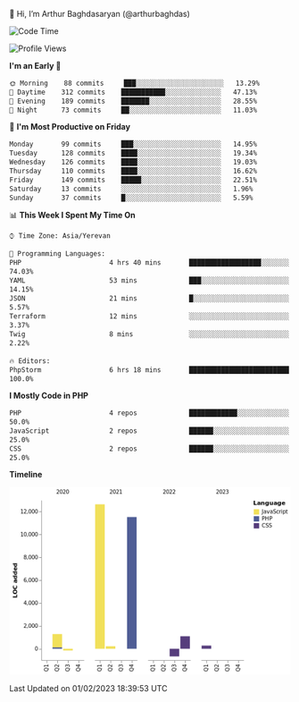 👋 Hi, I’m Arthur Baghdasaryan (@arthurbaghdas)


<!--START_SECTION:waka-->
![Code Time](http://img.shields.io/badge/Code%20Time-452%20hrs%2024%20mins-blue)

![Profile Views](http://img.shields.io/badge/Profile%20Views-0-blue)

**I'm an Early 🐤** 

```text
🌞 Morning    88 commits     ███░░░░░░░░░░░░░░░░░░░░░░   13.29% 
🌆 Daytime    312 commits    ███████████░░░░░░░░░░░░░░   47.13% 
🌃 Evening    189 commits    ███████░░░░░░░░░░░░░░░░░░   28.55% 
🌙 Night      73 commits     ██░░░░░░░░░░░░░░░░░░░░░░░   11.03%

```
📅 **I'm Most Productive on Friday** 

```text
Monday       99 commits     ███░░░░░░░░░░░░░░░░░░░░░░   14.95% 
Tuesday      128 commits    ████░░░░░░░░░░░░░░░░░░░░░   19.34% 
Wednesday    126 commits    ████░░░░░░░░░░░░░░░░░░░░░   19.03% 
Thursday     110 commits    ████░░░░░░░░░░░░░░░░░░░░░   16.62% 
Friday       149 commits    █████░░░░░░░░░░░░░░░░░░░░   22.51% 
Saturday     13 commits     ░░░░░░░░░░░░░░░░░░░░░░░░░   1.96% 
Sunday       37 commits     █░░░░░░░░░░░░░░░░░░░░░░░░   5.59%

```


📊 **This Week I Spent My Time On** 

```text
⌚︎ Time Zone: Asia/Yerevan

💬 Programming Languages: 
PHP                      4 hrs 40 mins       ██████████████████░░░░░░░   74.03% 
YAML                     53 mins             ███░░░░░░░░░░░░░░░░░░░░░░   14.15% 
JSON                     21 mins             █░░░░░░░░░░░░░░░░░░░░░░░░   5.57% 
Terraform                12 mins             ░░░░░░░░░░░░░░░░░░░░░░░░░   3.37% 
Twig                     8 mins              ░░░░░░░░░░░░░░░░░░░░░░░░░   2.22%

🔥 Editors: 
PhpStorm                 6 hrs 18 mins       █████████████████████████   100.0%

```

**I Mostly Code in PHP** 

```text
PHP                      4 repos             ████████████░░░░░░░░░░░░░   50.0% 
JavaScript               2 repos             ██████░░░░░░░░░░░░░░░░░░░   25.0% 
CSS                      2 repos             ██████░░░░░░░░░░░░░░░░░░░   25.0%

```


**Timeline**

![Chart not found](https://raw.githubusercontent.com/arthurbaghdas/arthurbaghdas/main/charts/bar_graph.png) 


 Last Updated on 01/02/2023 18:39:53 UTC
<!--END_SECTION:waka-->
